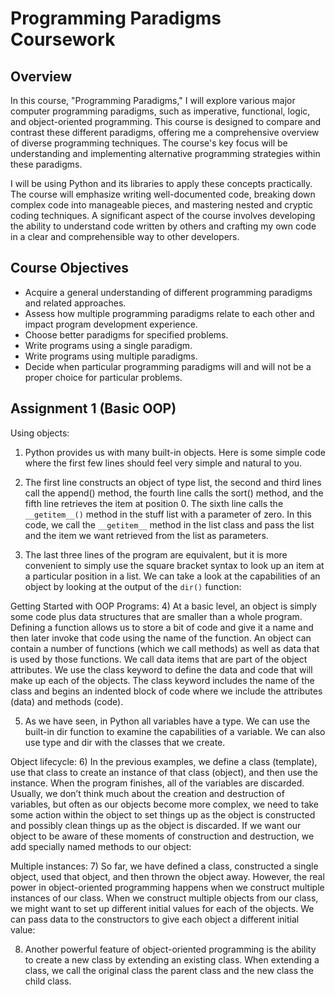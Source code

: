# Programming Paradigms Coursework

## Overview

In this course, "Programming Paradigms," I will explore various major computer programming paradigms, such as imperative, functional, logic, and object-oriented programming. This course is designed to compare and contrast these different paradigms, offering me a comprehensive overview of diverse programming techniques. The course's key focus will be understanding and implementing alternative programming strategies within these paradigms.

I will be using Python and its libraries to apply these concepts practically. The course will emphasize writing well-documented code, breaking down complex code into manageable pieces, and mastering nested and cryptic coding techniques. A significant aspect of the course involves developing the ability to understand code written by others and crafting my own code in a clear and comprehensible way to other developers.

## Course Objectives

- Acquire a general understanding of different programming paradigms and related approaches.
- Assess how multiple programming paradigms relate to each other and impact program development experience.
- Choose better paradigms for specified problems.
- Write programs using a single paradigm.
- Write programs using multiple paradigms.
- Decide when particular programming paradigms will and will not be a proper choice for particular problems.

## Assignment 1 (Basic OOP)

Using objects:
1) Python provides us with many built-in objects. Here is some simple code where the first few lines should feel very simple and natural to you.

2) The first line constructs an object of type list, the second and third lines call the append() method, the fourth line calls the sort() method, and the fifth line retrieves the item at position 0. The sixth line calls the `__getitem__()` method in the stuff list with a parameter of zero. In this code, we call the `__getitem__` method in the list class and pass the list and the item we want retrieved from the list as parameters.

3) The last three lines of the program are equivalent, but it is more convenient to simply use the square bracket syntax to look up an item at a particular position in a list. We can take a look at the capabilities of an object by looking at the output of the `dir()` function:

Getting Started with OOP Programs:
4) At a basic level, an object is simply some code plus data structures that are smaller than a whole program. Defining a function allows us to store a bit of code and give it a name and then later invoke that code using the name of the function. An object can contain a number of functions (which we call methods) as well as data that is used by those functions. We call data items that are part of the object attributes. We use the class keyword to define the data and code that will make up each of the objects. The class keyword includes the name of the class and begins an indented block of code where we include the attributes (data) and methods (code).

5) As we have seen, in Python all variables have a type. We can use the built-in dir function to examine the capabilities of a variable. We can also use type and dir with the classes that we create.

Object lifecycle:
6) In the previous examples, we define a class (template), use that class to create an instance of that class (object), and then use the instance. When the program finishes, all of the variables are discarded. Usually, we don’t think much about the creation and destruction of variables, but often as our objects become more complex, we need to take some action within the object to set things up as the object is constructed and possibly clean things up as the object is discarded. If we want our object to be aware of these moments of construction and destruction, we add specially named methods to our object:

Multiple instances:
7) So far, we have defined a class, constructed a single object, used that object, and then thrown the object away. However, the real power in object-oriented programming happens when we construct multiple instances of our class. When we construct multiple objects from our class, we might want to set up different initial values for each of the objects. We can pass data to the constructors to give each object a different initial value:

8) Another powerful feature of object-oriented programming is the ability to create a new class by extending an existing class. When extending a class, we call the original class the parent class and the new class the child class.
